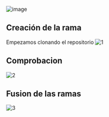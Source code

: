 ![image](https://github.com/user-attachments/assets/641e9470-4a6f-4415-8c4c-7b147d9904f5)
## Creación de la rama
Empezamos clonando el repositorio 
![1](https://github.com/HerreraAngel/AngelPruebasAsir2/blob/main/Carpeta%20de%20imagenes/ej3/Preparacion.PNG)


## Comprobacion


![2](https://github.com/HerreraAngel/AngelPruebasAsir2/blob/main/Carpeta%20de%20imagenes/ej3/nuevas.PNG)


## Fusion de las ramas 

![3](https://github.com/HerreraAngel/AngelPruebasAsir2/blob/main/Carpeta%20de%20imagenes/ej3/Creacion%20de%20la%20rama%20y%20fusion.PNG)
